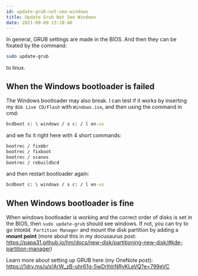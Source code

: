 ```yaml
---
id: update-grub-not-see-windows
title: Update Grub Not See Windows
date: 2021-09-09 13:10:48
---
```


In general, GRUB settings are made in the BIOS. And then they can be fixated by the command:

```bash
sudo update-grub
```

to linux.

## When the Windows bootloader is failed

The Windows bootloader may also break. I can test if it works by inserting my `8Gb Live CD/Flash` with `Windows.iso`, and then using the command in cmd:

```cmd
bcdboot c: \ windows / s c: / l en-us
```

and we fix it right here with 4 short commands:

```cmd
bootrec / fixmbr
bootrec / fixboot
bootrec / scanos
bootrec / rebuildbcd
```

and then restart bootloader again:

```cmd
bcdboot c: \ windows / s c: / l en-us
```

## When Windows bootloader is fine

When windows bootloader is working and the correct order of disks is set in the BIOS, then `sudo update-grub` should see windows. If not, you can try to go into`KDE Partition Manager` and mount the disk partition by adding a **mount point** (more about this in my docusaurus post: https://papa31.github.io/hm/docs/new-disk/partitioning-new-disk/#kde-partition-manager)

Learn more about setting up GRUB here (my OneNote post):
https://1drv.ms/u/s!ArW_zB-uhr61g-5wDrlhlrNRyKLeVQ?e=799eVC
